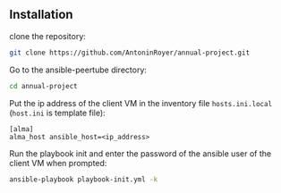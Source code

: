 ## Installation
clone the repository:
```bash
git clone https://github.com/AntoninRoyer/annual-project.git
```

Go to the ansible-peertube directory:
```bash
cd annual-project
```
Put the ip address of the client VM in the inventory file ```hosts.ini.local``` (`host.ini` is template file):
```config
[alma]
alma_host ansible_host=<ip_address>
```

Run the playbook init and enter the password of the ansible user of the client VM when prompted:
```bash
ansible-playbook playbook-init.yml -k
```